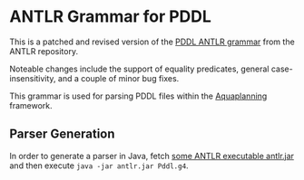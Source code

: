 # ANTLR Grammar for PDDL

This is a patched and revised version of the [PDDL ANTLR grammar](https://github.com/antlr/grammars-v4/blob/master/pddl/Pddl.g4) from the ANTLR repository. 

Noteable changes include the support of equality predicates, general case-insensitivity, and a couple of minor bug fixes.

This grammar is used for parsing PDDL files within the [Aquaplanning](https://github.com/domschrei/aquaplanning) framework.

## Parser Generation

In order to generate a parser in Java, fetch [some ANTLR executable antlr.jar](https://www.antlr.org/download/antlr-4.7.2-complete.jar) and then execute `java -jar antlr.jar Pddl.g4`.
